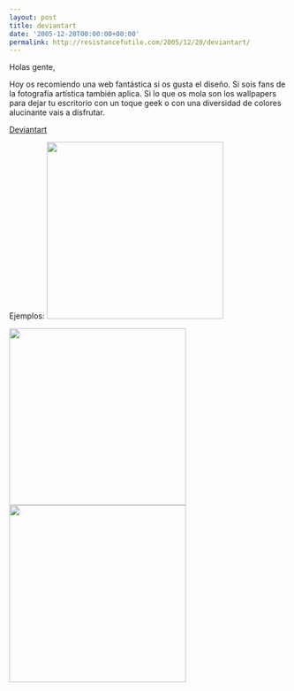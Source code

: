 ```yaml
---
layout: post
title: deviantart
date: '2005-12-20T00:00:00+00:00'
permalink: http://resistancefutile.com/2005/12/20/deviantart/
---
```

Holas gente,

Hoy os recomiendo una web fant&#225;stica si os gusta el dise&#241;o. Si sois fans de la fotograf&#237;a art&#237;stica tambi&#233;n aplica. Si lo que os mola son los wallpapers para dejar tu escritorio con un toque geek o con una diversidad de colores alucinante vais a disfrutar.

<a href="http://www.deviantart.com">Deviantart</a>

Ejemplos:
<a href="http://tn3-1.deviantart.com/300W/i/2003/46/8/b/Think_Different___Plain.png">
</a><a href="http://tn3-1.deviantart.com/300W/i/2003/46/8/b/Think_Different___Plain.png"><img alt="" border="0" src="http://tn3-1.deviantart.com/300W/i/2003/46/8/b/Think_Different___Plain.png" style="cursor:pointer; cursor:hand;width: 320px;"/></a><a href="http://tn3-1.deviantart.com/300W/i/2003/46/8/b/Think_Different___Plain.png">
</a>

<a href="http://tn3-1.deviantart.com/300W/fs4.deviantart.com/i/2004/242/5/0/cube.jpg">
</a><a href="http://tn3-1.deviantart.com/300W/fs4.deviantart.com/i/2004/242/5/0/cube.jpg"><img alt="" border="0" src="http://tn3-1.deviantart.com/300W/fs4.deviantart.com/i/2004/242/5/0/cube.jpg" style="cursor:pointer; cursor:hand;width: 320px;"/></a><a href="http://tn3-1.deviantart.com/300W/fs4.deviantart.com/i/2004/242/5/0/cube.jpg">
</a>

<a href="http://tn3-1.deviantart.com/300W/images3.deviantart.com/i/2004/132/0/0/you_cannot_pass.jpg">
</a><a href="http://tn3-1.deviantart.com/300W/images3.deviantart.com/i/2004/132/0/0/you_cannot_pass.jpg"><img alt="" border="0" src="http://tn3-1.deviantart.com/300W/images3.deviantart.com/i/2004/132/0/0/you_cannot_pass.jpg" style="cursor:pointer; cursor:hand;width: 320px;"/></a><a href="http://tn3-1.deviantart.com/300W/images3.deviantart.com/i/2004/132/0/0/you_cannot_pass.jpg">
</a>
